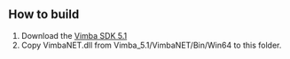 ## How to build

1. Download the [Vimba SDK 5.1](https://www.alliedvision.com/en/products/vimba-sdk/)
2. Copy VimbaNET.dll from Vimba_5.1/VimbaNET/Bin/Win64 to this folder.